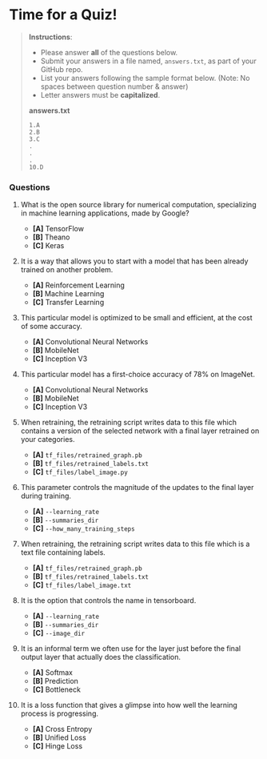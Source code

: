# Time for a Quiz!

> **Instructions**: 
> * Please answer **all** of the questions below.
> * Submit your answers in a file named, `answers.txt`, as part of your GitHub repo.
> * List your answers following the sample format below. (Note: No spaces between question number & answer)
> * Letter answers must be **capitalized**.
>
> **answers.txt** 
> ```
> 1.A
> 2.B
> 3.C
> .
> .
> .
> 10.D
> ```

### Questions
1. What is the open source library for numerical computation, specializing in machine learning applications, made by Google?
	* **[A]** TensorFlow
	* **[B]** Theano
	* **[C]** Keras

2. It is a way that allows you to start with a model that has been already trained on another problem.
	* **[A]** Reinforcement Learning
	* **[B]** Machine Learning
	* **[C]** Transfer Learning

3. This particular model is optimized to be small and efficient, at the cost of some accuracy.
	* **[A]** Convolutional Neural Networks
	* **[B]** MobileNet
	* **[C]** Inception V3

4. This particular model has a first-choice accuracy of 78% on ImageNet.
	* **[A]** Convolutional Neural Networks
	* **[B]** MobileNet
	* **[C]** Inception V3

5. When retraining, the retraining script writes data to this file which contains a version of the selected network with a final layer retrained on your categories.
	* **[A]** `tf_files/retrained_graph.pb`
	* **[B]** `tf_files/retrained_labels.txt`
	* **[C]** `tf_files/label_image.py`

6. This parameter controls the magnitude of the updates to the final layer during training.
	* **[A]** `--learning_rate`
	* **[B]** `--summaries_dir`
	* **[C]** `--how_many_training_steps`

7. When retraining, the retraining script writes data to this file which is a text file containing labels.
	* **[A]** `tf_files/retrained_graph.pb`
	* **[B]** `tf_files/retrained_labels.txt`
	* **[C]** `tf_files/label_image.txt`

8. It is the option that controls the name in tensorboard.
	* **[A]** `--learning_rate`
	* **[B]** `--summaries_dir`
	* **[C]** `--image_dir`

9. It is an informal term we often use for the layer just before the final output layer that actually does the classification.
	* **[A]** Softmax
	* **[B]** Prediction
	* **[C]** Bottleneck

10. It is a loss function that gives a glimpse into how well the learning process is progressing.
	* **[A]** Cross Entropy
	* **[B]** Unified Loss
	* **[C]** Hinge Loss